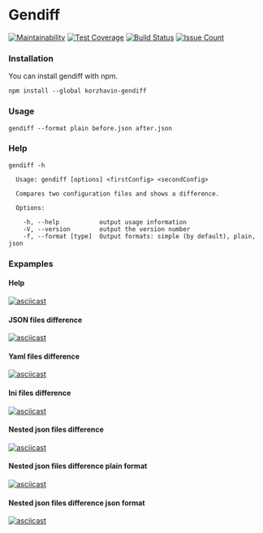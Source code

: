 # Gendiff

[![Maintainability](https://api.codeclimate.com/v1/badges/ae8cd48fc9bd155c41f2/maintainability)](https://codeclimate.com/github/ValeryKorzhavin/project-lvl2-s455/maintainability)
[![Test Coverage](https://api.codeclimate.com/v1/badges/ae8cd48fc9bd155c41f2/test_coverage)](https://codeclimate.com/github/ValeryKorzhavin/project-lvl2-s455/test_coverage)
[![Build Status](https://travis-ci.org/ValeryKorzhavin/project-lvl2-s455.svg?branch=master)](https://travis-ci.org/ValeryKorzhavin/project-lvl2-s455)
[![Issue Count](https://codeclimate.com/github/ValeryKorzhavin/project-lvl2-s455/badges/issue_count.svg)](https://codeclimate.com/github/ValeryKorzhavin/project-lvl2-s455)

### Installation
You can install gendiff with npm.
```
npm install --global korzhavin-gendiff
```

### Usage
```
gendiff --format plain before.json after.json
```
### Help
```
gendiff -h

  Usage: gendiff [options] <firstConfig> <secondConfig>

  Compares two configuration files and shows a difference.

  Options:

    -h, --help           output usage information
    -V, --version        output the version number
    -f, --format [type]  Output formats: simple (by default), plain, json
```
### Expamples
#### Help
[![asciicast](https://asciinema.org/a/L1AeSck0SFxAb6WOCghzuBVVQ.svg)](https://asciinema.org/a/L1AeSck0SFxAb6WOCghzuBVVQ)
#### JSON files difference
[![asciicast](https://asciinema.org/a/iwwZy4V5LJ1hKj7VsAekMtUlL.svg)](https://asciinema.org/a/iwwZy4V5LJ1hKj7VsAekMtUlL)
#### Yaml files difference
[![asciicast](https://asciinema.org/a/Z7OpLg8CoEWHSdWd7CCCYBy9y.svg)](https://asciinema.org/a/Z7OpLg8CoEWHSdWd7CCCYBy9y)
#### Ini files difference
[![asciicast](https://asciinema.org/a/ZscVxdpzxMLt5phtUyA8hSoNS.svg)](https://asciinema.org/a/ZscVxdpzxMLt5phtUyA8hSoNS)
#### Nested  json files difference
[![asciicast](https://asciinema.org/a/EFSOwHey8fKNQaFr5gsMSkKKJ.svg)](https://asciinema.org/a/EFSOwHey8fKNQaFr5gsMSkKKJ)
#### Nested json files difference plain format
[![asciicast](https://asciinema.org/a/WbiwbuYFY9Wejm7T3NZ8SHIGG.svg)](https://asciinema.org/a/WbiwbuYFY9Wejm7T3NZ8SHIGG)
#### Nested json files difference json format
[![asciicast](https://asciinema.org/a/C0XPxujRIYllumbfMMlS8vwfX.svg)](https://asciinema.org/a/C0XPxujRIYllumbfMMlS8vwfX)